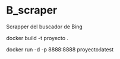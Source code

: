 # B_scraper
Scrapper del buscador de Bing

docker build -t proyecto .

docker run -d -p 8888:8888 proyecto:latest
